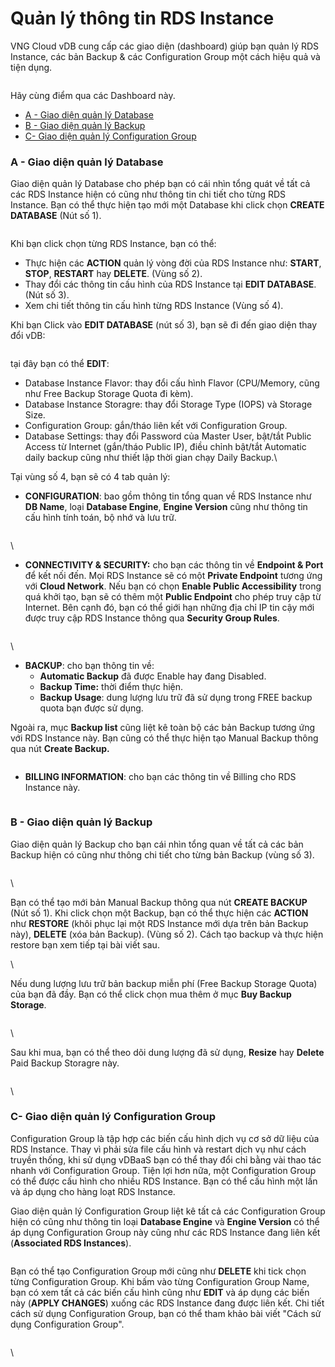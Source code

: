 # Quản lý thông tin RDS Instance

VNG Cloud vDB cung cấp các giao diện (dashboard) giúp bạn quản lý RDS Instance, các bản Backup & các Configuration Group một cách hiệu quả và tiện dụng.

<figure><img src="https://docs.vngcloud.vn/download/attachments/2723044/image2019-6-24_14-31-31.png?version=1&#x26;modificationDate=1561361492000&#x26;api=v2" alt=""><figcaption></figcaption></figure>

Hãy cùng điểm qua các Dashboard này.

* [A - Giao diện quản lý Database](quan-ly-thong-tin-rds-instance.md#quanlythongtinrdsinstance-a-giaodienquanlydatabase)
* [B - Giao diện quản lý Backup](quan-ly-thong-tin-rds-instance.md#quanlythongtinrdsinstance-b-giaodienquanlybackup)
* [C- Giao diện quản lý Configuration Group](quan-ly-thong-tin-rds-instance.md#quanlythongtinrdsinstance-c-giaodienquanlyconfigurationgroup)

### A - Giao diện quản lý Database <a href="#quanlythongtinrdsinstance-a-giaodienquanlydatabase" id="quanlythongtinrdsinstance-a-giaodienquanlydatabase"></a>

Giao diện quản lý Database cho phép bạn có cái nhìn tổng quát về tất cả các RDS Instance hiện có cũng như thông tin chi tiết cho từng RDS Instance. Bạn có thể thực hiện tạo mới một Database khi click chọn **CREATE DATABASE** (Nút số 1).

<figure><img src="https://docs.vngcloud.vn/download/attachments/2723044/image2019-6-24_14-31-47.png?version=1&#x26;modificationDate=1561361508000&#x26;api=v2" alt=""><figcaption></figcaption></figure>

Khi bạn click chọn từng RDS Instance, bạn có thể:

* Thực hiện các **ACTION** quản lý vòng đời của RDS Instance như: **START**, **STOP**, **RESTART** hay **DELETE**. (Vùng số 2).
* Thay đổi các thông tin cấu hình của RDS Instance tại **EDIT DATABASE**. (Nút số 3).
* Xem chi tiết thông tin cấu hình từng RDS Instance (Vùng số 4).



Khi bạn Click vào **EDIT DATABASE** (nút số 3), bạn sẽ đi đến giao diện thay đổi vDB:

<figure><img src="https://docs.vngcloud.vn/download/attachments/2723044/image2023-6-16_15-10-32.png?version=1&#x26;modificationDate=1686903032000&#x26;api=v2" alt=""><figcaption></figcaption></figure>

tại đây bạn có thể **EDIT**:

* Database Instance Flavor: thay đổi cấu hình Flavor (CPU/Memory, cũng như Free Backup Storage Quota đi kèm).
* Database Instance Storagre: thay đổi Storage Type (IOPS) và Storage Size.
* Configuration Group: gắn/tháo liên kết với Configuration Group.
* Database Settings: thay đổi Password của Master User, bật/tắt Public Access từ Internet (gắn/tháo Public IP), điều chỉnh bật/tắt Automatic daily backup cũng như thiết lập thời gian chạy Daily Backup.\


Tại vùng số 4, bạn sẽ có 4 tab quản lý:

* **CONFIGURATION**: bao gồm thông tin tổng quan về RDS Instance như **DB Name**, loại **Database Engine**, **Engine Version** cũng như thông tin cấu hình tính toán, bộ nhớ và lưu trữ.

<figure><img src="https://docs.vngcloud.vn/download/attachments/2723044/image2019-6-24_14-32-7.png?version=1&#x26;modificationDate=1561361527000&#x26;api=v2" alt=""><figcaption></figcaption></figure>

\


* **CONNECTIVITY & SECURITY:** cho bạn các thông tin về **Endpoint & Port** để kết nối đến. Mọi RDS Instance sẽ có một **Private Endpoint** tương ứng với **Cloud Network**. Nếu bạn có chọn **Enable Public Accessibility** trong quá khởi tạo, bạn sẽ có thêm một **Public Endpoint** cho phép truy cập từ Internet. Bên cạnh đó, bạn có thể giới hạn những địa chỉ IP tin cậy mới được truy cập RDS Instance thông qua **Security Group Rules**.

<figure><img src="https://docs.vngcloud.vn/download/attachments/2723044/image2019-6-24_14-32-21.png?version=1&#x26;modificationDate=1561361542000&#x26;api=v2" alt=""><figcaption></figcaption></figure>

\


* **BACKUP**: cho bạn thông tin về:
  * **Automatic Backup** đã được Enable hay đang Disabled.
  * **Backup Time:** thời điểm thực hiện.
  * **Backup Usage**: dung lượng lưu trữ đã sử dụng trong FREE backup quota bạn được sử dụng.

Ngoài ra, mục **Backup list** cũng liệt kê toàn bộ các bản Backup tương ứng với RDS Instance này. Bạn cũng có thể thực hiện tạo Manual Backup thông qua nút **Create Backup.**

<figure><img src="https://docs.vngcloud.vn/download/attachments/2723044/Screenshot%202023-06-16%20150659.png?version=1&#x26;modificationDate=1686902849000&#x26;api=v2" alt=""><figcaption></figcaption></figure>

* **BILLING INFORMATION**: cho bạn các thông tin về Billing cho RDS Instance này.

<figure><img src="https://docs.vngcloud.vn/download/attachments/2723044/image2019-6-24_14-41-48.png?version=1&#x26;modificationDate=1561362109000&#x26;api=v2" alt=""><figcaption></figcaption></figure>

### B - Giao diện quản lý Backup <a href="#quanlythongtinrdsinstance-b-giaodienquanlybackup" id="quanlythongtinrdsinstance-b-giaodienquanlybackup"></a>

Giao diện quản lý Backup cho bạn cái nhìn tổng quan về tất cả các bản Backup hiện có cũng như thông chi tiết cho từng bản Backup (vùng số 3).

<figure><img src="https://docs.vngcloud.vn/download/attachments/2723044/image2019-6-24_14-34-13.png?version=1&#x26;modificationDate=1561361653000&#x26;api=v2" alt=""><figcaption></figcaption></figure>

\


Bạn có thể tạo mới bản Manual Backup thông qua nút **CREATE BACKUP** (Nút số 1). Khi click chọn một Backup, bạn có thể thực hiện các **ACTION** như **RESTORE** (khôi phục lại một RDS Instance mới dựa trên bản Backup này), **DELETE** (xóa bản Backup). (Vùng số 2). Cách tạo backup và thực hiện restore bạn xem tiếp tại bài viết sau.

\


Nếu dung lượng lưu trữ bản backup miễn phí (Free Backup Storage Quota) của bạn đã đầy. Bạn có thể click chọn mua thêm ở mục **Buy Backup Storage**.

<figure><img src="https://docs.vngcloud.vn/download/attachments/2723044/image2023-6-16_15-15-38.png?version=1&#x26;modificationDate=1686903338000&#x26;api=v2" alt=""><figcaption></figcaption></figure>

\


Sau khi mua, bạn có thể theo dõi dung lượng đã sử dụng, **Resize** hay **Delete** Paid Backup Storagre này.

<figure><img src="https://docs.vngcloud.vn/download/attachments/2723044/image2023-6-16_15-17-6.png?version=1&#x26;modificationDate=1686903427000&#x26;api=v2" alt=""><figcaption></figcaption></figure>

\


### C- Giao diện quản lý Configuration Group <a href="#quanlythongtinrdsinstance-c-giaodienquanlyconfigurationgroup" id="quanlythongtinrdsinstance-c-giaodienquanlyconfigurationgroup"></a>

Configuration Group là tập hợp các biến cấu hình dịch vụ cơ sở dữ liệu của RDS Instance. Thay vì phải sửa file cấu hình và restart dịch vụ như cách truyền thống, khi sử dụng vDBaaS bạn có thể thay đổi chỉ bằng vài thao tác nhanh với Configuration Group. Tiện lợi hơn nữa, một Configuration Group có thể được cấu hình cho nhiều RDS Instance. Bạn có thể cấu hình một lần và áp dụng cho hàng loạt RDS Instance.

Giao diện quản lý Configuration Group liệt kê tất cả các Configuration Group hiện có cũng như thông tin loại **Database Engine** và **Engine Version** có thể áp dụng Configuration Group này cũng như các RDS Instance đang liên kết (**Associated RDS Instances**).

<figure><img src="https://docs.vngcloud.vn/download/attachments/2723044/image2019-6-24_14-34-26.png?version=1&#x26;modificationDate=1561361667000&#x26;api=v2" alt=""><figcaption></figcaption></figure>

Bạn có thể tạo Configuration Group mới cũng như **DELETE** khi tick chọn từng Configuration Group. Khi bấm vào từng Configuration Group Name, bạn có xem tất cả các biến cấu hình cũng như **EDIT** và áp dụng các biến này (**APPLY CHANGES**) xuống các RDS Instance đang được liên kết. Chi tiết cách sử dụng Configuration Group, bạn có thể tham khảo bài viết "Cách sử dụng Configuration Group".

<figure><img src="https://docs.vngcloud.vn/download/attachments/2723044/image2019-6-24_14-49-15.png?version=1&#x26;modificationDate=1561362556000&#x26;api=v2" alt=""><figcaption></figcaption></figure>

\

